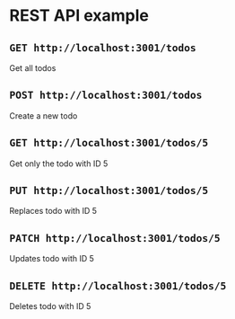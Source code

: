 # REST API example

## `GET http://localhost:3001/todos`

Get all todos

## `POST http://localhost:3001/todos`

Create a new todo

## `GET http://localhost:3001/todos/5`

Get only the todo with ID 5

## `PUT http://localhost:3001/todos/5`

Replaces todo with ID 5

## `PATCH http://localhost:3001/todos/5`

Updates todo with ID 5

## `DELETE http://localhost:3001/todos/5`

Deletes todo with ID 5

